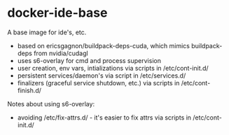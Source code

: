 # docker-ide-base
A base image for ide's, etc.  

-  based on ericsgagnon/buildpack-deps-cuda, which mimics buildpack-deps from nvidia/cudagl  
-  uses s6-overlay for cmd and process supervision  
  -  user creation, env vars, intializations via scripts in /etc/cont-init.d/  
  -  persistent services/daemon's via script in /etc/services.d/
  -  finalizers (graceful service shutdown, etc.) via scripts in /etc/cont-finish.d/

Notes about using s6-overlay:  

-  avoiding /etc/fix-attrs.d/ - it's easier to fix attrs via scripts in /etc/cont-init.d/  

